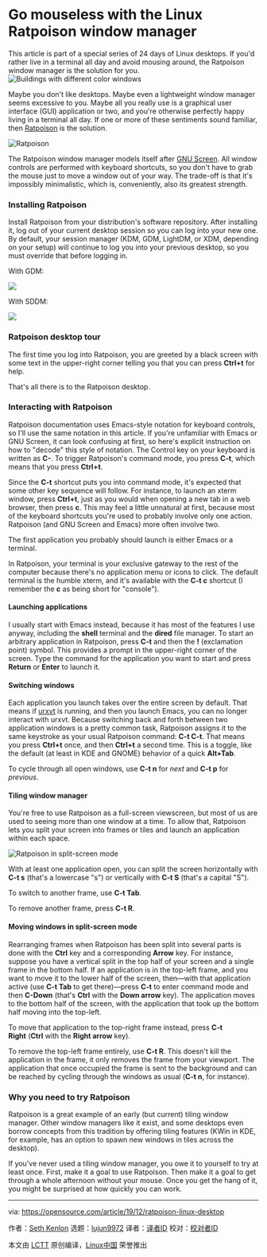 [#]: collector: (lujun9972)
[#]: translator: ( )
[#]: reviewer: ( )
[#]: publisher: ( )
[#]: url: ( )
[#]: subject: (Go mouseless with the Linux Ratpoison window manager)
[#]: via: (https://opensource.com/article/19/12/ratpoison-linux-desktop)
[#]: author: (Seth Kenlon https://opensource.com/users/seth)

Go mouseless with the Linux Ratpoison window manager
======
This article is part of a special series of 24 days of Linux desktops.
If you'd rather live in a terminal all day and avoid mousing around, the
Ratpoison window manager is the solution for you.
![Buildings with different color windows][1]

Maybe you don't like desktops. Maybe even a lightweight window manager seems excessive to you. Maybe all you really use is a graphical user interface (GUI) application or two, and you're otherwise perfectly happy living in a terminal all day. If one or more of these sentiments sound familiar, then [Ratpoison][2] is the solution.

![Ratpoison][3]

The Ratpoison window manager models itself after [GNU Screen][4]. All window controls are performed with keyboard shortcuts, so you don't have to grab the mouse just to move a window out of your way. The trade-off is that it's impossibly minimalistic, which is, conveniently, also its greatest strength.

### Installing Ratpoison

Install Ratpoison from your distribution's software repository. After installing it, log out of your current desktop session so you can log into your new one. By default, your session manager (KDM, GDM, LightDM, or XDM, depending on your setup) will continue to log you into your previous desktop, so you must override that before logging in.

With GDM:

![][5]

With SDDM:

![][6]

### Ratpoison desktop tour

The first time you log into Ratpoison, you are greeted by a black screen with some text in the upper-right corner telling you that you can press **Ctrl+t** for help.

That's all there is to the Ratpoison desktop.

### Interacting with Ratpoison

Ratpoison documentation uses Emacs-style notation for keyboard controls, so I'll use the same notation in this article. If you're unfamiliar with Emacs or GNU Screen, it can look confusing at first, so here's explicit instruction on how to "decode" this style of notation. The Control key on your keyboard is written as **C-**. To trigger Ratpoison's command mode, you press **C-t**, which means that you press **Ctrl+t**.

Since the **C-t** shortcut puts you into command mode, it's expected that some other key sequence will follow. For instance, to launch an xterm window, press **Ctrl+t**, just as you would when opening a new tab in a web browser, then press **c**. This may feel a little unnatural at first, because most of the keyboard shortcuts you're used to probably involve only one action. Ratpoison (and GNU Screen and Emacs) more often involve two.

The first application you probably should launch is either Emacs or a terminal.

In Ratpoison, your terminal is your exclusive gateway to the rest of the computer because there's no application menu or icons to click. The default terminal is the humble xterm, and it's available with the **C-t c** shortcut (I remember the **c** as being short for "console").

#### Launching applications

I usually start with Emacs instead, because it has most of the features I use anyway, including the **shell** terminal and the **dired** file manager. To start an arbitrary application in Ratpoison, press **C-t** and then the **!** (exclamation point) symbol. This provides a prompt in the upper-right corner of the screen. Type the command for the application you want to start and press **Return** or **Enter** to launch it.

#### Switching windows

Each application you launch takes over the entire screen by default. That means if [urxvt][7] is running, and then you launch Emacs, you can no longer interact with urxvt. Because switching back and forth between two application windows is a pretty common task, Ratpoison assigns it to the same keystroke as your usual Ratpoison command: **C-t C-t**. That means you press **Ctrl+t** once, and then **Ctrl+t** a second time. This is a toggle, like the default (at least in KDE and GNOME) behavior of a quick **Alt+Tab**.

To cycle through all open windows, use **C-t n** for _next_ and **C-t p** for _previous_.

#### Tiling window manager

You're free to use Ratpoison as a full-screen viewscreen, but most of us are used to seeing more than one window at a time. To allow that, Ratpoison lets you split your screen into frames or tiles and launch an application within each space.

![Ratpoison in split-screen mode][8]

With at least one application open, you can split the screen horizontally with **C-t s** (that's a lowercase "s") or vertically with **C-t S** (that's a capital "S").

To switch to another frame, use **C-t Tab**.

To remove another frame, press **C-t R**.

#### Moving windows in split-screen mode

Rearranging frames when Ratpoison has been split into several parts is done with the **Ctrl** key and a corresponding **Arrow** key. For instance, suppose you have a vertical split in the top half of your screen and a single frame in the bottom half. If an application is in the top-left frame, and you want to move it to the lower half of the screen, then—with that application active (use **C-t Tab** to get there)—press **C-t** to enter command mode and then **C-Down** (that's **Ctrl** with the **Down arrow** key). The application moves to the bottom half of the screen, with the application that took up the bottom half moving into the top-left.

To move that application to the top-right frame instead, press **C-t Right** (**Ctrl** with the **Right arrow** key).

To remove the top-left frame entirely, use **C-t R**. This doesn't kill the application in the frame, it only removes the frame from your viewport. The application that once occupied the frame is sent to the background and can be reached by cycling through the windows as usual (**C-t n**, for instance).

### Why you need to try Ratpoison

Ratpoison is a great example of an early (but current) tiling window manager. Other window managers like it exist, and some desktops even borrow concepts from this tradition by offering tiling features (KWin in KDE, for example, has an option to spawn new windows in tiles across the desktop).

If you've never used a tiling window manager, you owe it to yourself to try at least once. First, make it a goal to use Ratpoison. Then make it a goal to get through a whole afternoon without your mouse. Once you get the hang of it, you might be surprised at how quickly you can work.

--------------------------------------------------------------------------------

via: https://opensource.com/article/19/12/ratpoison-linux-desktop

作者：[Seth Kenlon][a]
选题：[lujun9972][b]
译者：[译者ID](https://github.com/译者ID)
校对：[校对者ID](https://github.com/校对者ID)

本文由 [LCTT](https://github.com/LCTT/TranslateProject) 原创编译，[Linux中国](https://linux.cn/) 荣誉推出

[a]: https://opensource.com/users/seth
[b]: https://github.com/lujun9972
[1]: https://opensource.com/sites/default/files/styles/image-full-size/public/lead-images/colors-colorful-box-rectangle.png?itok=doWmqCdf (Buildings with different color windows)
[2]: https://www.nongnu.org/ratpoison/
[3]: https://opensource.com/sites/default/files/uploads/advent-ratpoison.png (Ratpoison)
[4]: https://opensource.com/article/17/3/introduction-gnu-screen
[5]: https://opensource.com/sites/default/files/advent-gdm_1.jpg
[6]: https://opensource.com/sites/default/files/advent-kdm_0.jpg
[7]: https://opensource.com/article/19/10/why-use-rxvt-terminal
[8]: https://opensource.com/sites/default/files/uploads/advent-ratpoison-split.jpg (Ratpoison in split-screen mode)
